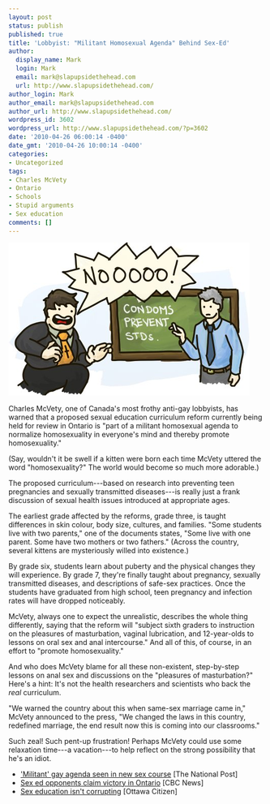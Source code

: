 ```yaml
---
layout: post
status: publish
published: true
title: 'Lobbyist: "Militant Homosexual Agenda" Behind Sex-Ed'
author:
  display_name: Mark
  login: Mark
  email: mark@slapupsidethehead.com
  url: http://www.slapupsidethehead.com/
author_login: Mark
author_email: mark@slapupsidethehead.com
author_url: http://www.slapupsidethehead.com/
wordpress_id: 3602
wordpress_url: http://www.slapupsidethehead.com/?p=3602
date: '2010-04-26 06:00:14 -0400'
date_gmt: '2010-04-26 10:00:14 -0400'
categories:
- Uncategorized
tags:
- Charles McVety
- Ontario
- Schools
- Stupid arguments
- Sex education
comments: []
---
```

![Charles McVety interrupts sex ed lesson by screaming 'Noooo!'](/wp-content/media/2010/04/sex-ed-objection.jpg "Incoming ball o' crazy!")

Charles McVety, one of Canada's most frothy anti-gay lobbyists, has warned that a proposed sexual education curriculum reform currently being held for review in Ontario is "part of a militant homosexual agenda to normalize homosexuality in everyone's mind and thereby promote homosexuality."

(Say, wouldn't it be swell if a kitten were born each time McVety uttered the word "homosexuality?" The world would become so much more adorable.)

The proposed curriculum---based on research into preventing teen pregnancies and sexually transmitted diseases---is really just a frank discussion of sexual health issues introduced at appropriate ages.

The earliest grade affected by the reforms, grade three, is taught differences in skin colour, body size, cultures, and families. "Some students live with two parents," one of the documents states, "Some live with one parent. Some have two mothers or two fathers." (Across the country, several kittens are mysteriously willed into existence.)

By grade six, students learn about puberty and the physical changes they will experience. By grade 7, they're finally taught about pregnancy, sexually transmitted diseases, and descriptions of safe-sex practices. Once the students have graduated from high school, teen pregnancy and infection rates will have dropped noticeably.

McVety, always one to expect the unrealistic, describes the whole thing differently, saying that the reform will "subject sixth graders to instruction on the pleasures of masturbation, vaginal lubrication, and 12-year-olds to lessons on oral sex and anal intercourse." And all of this, of course, in an effort to "promote homosexuality."

And who does McVety blame for all these non-existent, step-by-step lessons on anal sex and discussions on the "pleasures of masturbation?" Here's a hint: It's not the health researchers and scientists who back the _real_ curriculum.

"We warned the country about this when same-sex marriage came in," McVety announced to the press, "We changed the laws in this country, redefined marriage, the end result now this is coming into our classrooms."

Such zeal! Such pent-up frustration! Perhaps McVety could use some relaxation time---a vacation---to help reflect on the strong possibility that he's an idiot.

- ['Militant' gay agenda seen in new sex course](http://www.nationalpost.com/news/canada/story.html?id=2940873) [The National Post]
- [Sex ed opponents claim victory in Ontario](http://www.cbc.ca/canada/toronto/story/2010/04/23/ontario-education.html) [CBC News]
- [Sex education isn't corrupting](http://www.ottawacitizen.com/opinion/education+corrupting/2948679/story.html) [Ottawa Citizen]
